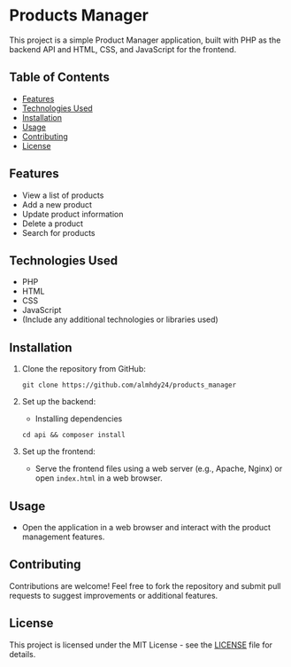 
# Products Manager

This project is a simple Product Manager application, built with PHP as the backend API and HTML, CSS, and JavaScript for the frontend.

## Table of Contents

- [Features](#features)
- [Technologies Used](#technologies-used)
- [Installation](#installation)
- [Usage](#usage)
- [Contributing](#contributing)
- [License](#license)

## Features

- View a list of products
- Add a new product
- Update product information
- Delete a product
- Search for products

## Technologies Used

- PHP
- HTML
- CSS
- JavaScript
- (Include any additional technologies or libraries used)

## Installation

1. Clone the repository from GitHub:
   ```
   git clone https://github.com/almhdy24/products_manager
   ```

2. Set up the backend:
   - Installing dependencies 
   ```
   cd api && composer install 
   ```

3. Set up the frontend:
   - Serve the frontend files using a web server (e.g., Apache, Nginx) or open `index.html` in a web browser.

## Usage

- Open the application in a web browser and interact with the product management features.

## Contributing

Contributions are welcome! Feel free to fork the repository and submit pull requests to suggest improvements or additional features.

## License

This project is licensed under the MIT License - see the [LICENSE](LICENSE) file for details.
